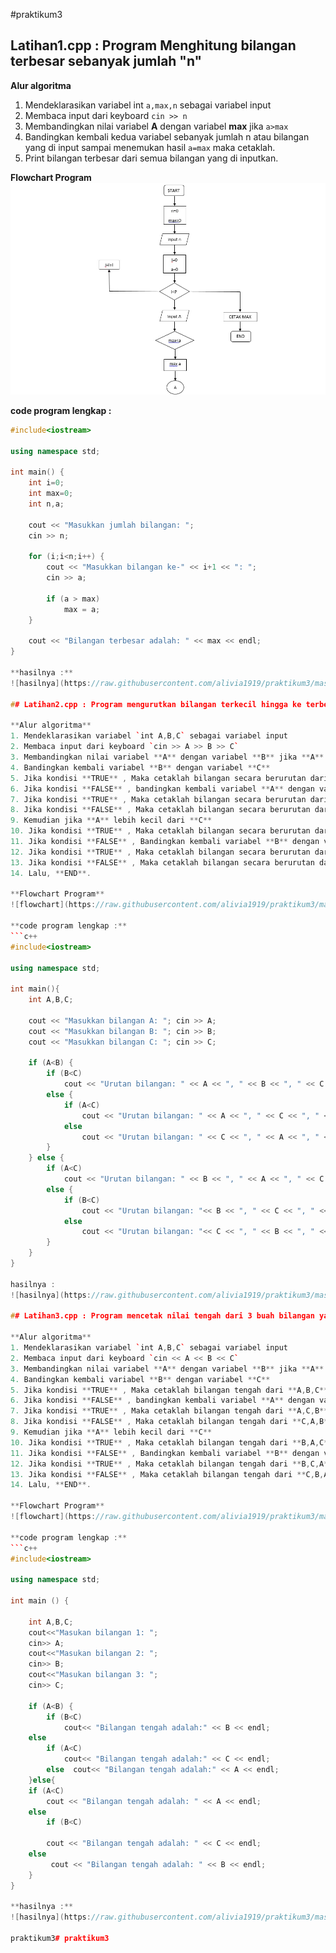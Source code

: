 #praktikum3

## Latihan1.cpp : Program Menghitung bilangan terbesar sebanyak jumlah "n"

**Alur algoritma**
1. Mendeklarasikan variabel int `a,max,n` sebagai variabel input
2. Membaca input dari keyboard `cin >> n`
3. Membandingkan nilai variabel **A** dengan variabel **max** jika `a>max`
4. Bandingkan kembali kedua variabel sebanyak jumlah n atau bilangan yang di input sampai menemukan hasil `a=max` maka cetaklah.
5. Print bilangan terbesar dari semua bilangan yang di inputkan.

**Flowchart Program**
![flowchart](https://raw.githubusercontent.com/alivia1919/praktikum3/master/latihan1/Flowchart1.png)

**code program lengkap :**
```c++
#include<iostream>

using namespace std;

int main() {
    int i=0;
    int max=0;
    int n,a;

    cout << "Masukkan jumlah bilangan: ";
    cin >> n;

    for (i;i<n;i++) {
        cout << "Masukkan bilangan ke-" << i+1 << ": ";
        cin >> a;

        if (a > max)
            max = a;
    }

    cout << "Bilangan terbesar adalah: " << max << endl;
}

**hasilnya :**
![hasilnya](https://raw.githubusercontent.com/alivia1919/praktikum3/master/latihan1/SS1.png)

## Latihan2.cpp : Program mengurutkan bilangan terkecil hingga ke terbesar

**Alur algoritma**
1. Mendeklarasikan variabel `int A,B,C` sebagai variabel input
2. Membaca input dari keyboard `cin >> A >> B >> C`
3. Membandingkan nilai variabel **A** dengan variabel **B** jika **A** lebih kecil daripada **B**
4. Bandingkan kembali variabel **B** dengan variabel **C**
5. Jika kondisi **TRUE** , Maka cetaklah bilangan secara berurutan dari yanng terkecil-terbesar yaitu **A,B,C**
6. Jika kondisi **FALSE** , bandingkan kembali variabel **A** dengan variabel **C** jika **A** lebih kecil dari **C**
7. Jika kondisi **TRUE** , Maka cetaklah bilangan secara berurutan dari yang terkecil-terbesar yaitu **A,C,B**
8. Jika kondisi **FALSE** , Maka cetaklah bilangan secara berurutan dari yang terkecil-terbesar yaitu **C,A,B**
9. Kemudian jika **A** lebih kecil dari **C**
10. Jika kondisi **TRUE** , Maka cetaklah bilangan secara berurutan dari yang terkecil-terbesar yaitu **B,A,C**
11. Jika kondisi **FALSE** , Bandingkan kembali variabel **B** dengan variabel **C** jika **B** lebih kecil dari **C**
12. Jika kondisi **TRUE** , Maka cetaklah bilangan secara berurutan dari yang terkecil-terbesar yaitu **B,C,A**
13. Jika kondisi **FALSE** , Maka cetaklah bilangan secara berurutan dari yang terkecil-terbesar yaitu **C,B,A**
14. Lalu, **END**.

**Flowchart Program**
![flowchart](https://raw.githubusercontent.com/alivia1919/praktikum3/master/latihan2/Flowchart2.png)

**code program lengkap :**
```c++
#include<iostream>

using namespace std;

int main(){
    int A,B,C;

    cout << "Masukkan bilangan A: "; cin >> A;
    cout << "Masukkan bilangan B: "; cin >> B;
    cout << "Masukkan bilangan C: "; cin >> C;

    if (A<B) {
        if (B<C)
            cout << "Urutan bilangan: " << A << ", " << B << ", " << C << endl;
        else {
            if (A<C)
                cout << "Urutan bilangan: " << A << ", " << C << ", " << B << endl;
            else
                cout << "Urutan bilangan: " << C << ", " << A << ", " << B << endl;
        }
    } else {
        if (A<C)
            cout << "Urutan bilangan: " << B << ", " << A << ", " << C << endl;
        else {
            if (B<C)
                cout << "Urutan bilangan: "<< B << ", " << C << ", " << A << endl;
            else
                cout << "Urutan bilangan: "<< C << ", " << B << ", " << A << endl;
        }
    }
}

hasilnya :
![hasilnya](https://raw.githubusercontent.com/alivia1919/praktikum3/master/latihan2/SS2.png)

## Latihan3.cpp : Program mencetak nilai tengah dari 3 buah bilangan yang diinputkan

**Alur algoritma**
1. Mendeklarasikan variabel `int A,B,C` sebagai variabel input
2. Membaca input dari keyboard `cin << A << B << C`
3. Membandingkan nilai variabel **A** dengan variabel **B** jika **A** lebih kecil daripada **B**
4. Bandingkan kembali variabel **B** dengan variabel **C**
5. Jika kondisi **TRUE** , Maka cetaklah bilangan tengah dari **A,B,C** yaitu **B**
6. Jika kondisi **FALSE** , bandingkan kembali variabel **A** dengan variabel **C** jika **A** lebih kecil dari **C**
7. Jika kondisi **TRUE** , Maka cetaklah bilangan tengah dari **A,C,B** yaitu **C**
8. Jika kondisi **FALSE** , Maka cetaklah bilangan tengah dari **C,A,B** yaitu **A**
9. Kemudian jika **A** lebih kecil dari **C**
10. Jika kondisi **TRUE** , Maka cetaklah bilangan tengah dari **B,A,C** yaitu **A**
11. Jika kondisi **FALSE** , Bandingkan kembali variabel **B** dengan variabel **C** jika **B** lebih kecil dari **C**
12. Jika kondisi **TRUE** , Maka cetaklah bilangan tengah dari **B,C,A** yaitu **C**
13. Jika kondisi **FALSE** , Maka cetaklah bilangan tengah dari **C,B,A** yaitu **B**
14. Lalu, **END**.

**Flowchart Program**
![flowchart](https://raw.githubusercontent.com/alivia1919/praktikum3/master/latihan3/Flowchart3.png)

**code program lengkap :**
```c++
#include<iostream>

using namespace std;

int main () {

    int A,B,C;
    cout<<"Masukan bilangan 1: ";
    cin>> A;
    cout<<"Masukan bilangan 2: ";
    cin>> B;
    cout<<"Masukan bilangan 3: ";
    cin>> C;

    if (A<B) {
        if (B<C)
            cout<< "Bilangan tengah adalah:" << B << endl;
    else
        if (A<C)
            cout<< "Bilangan tengah adalah:" << C << endl;
        else  cout<< "Bilangan tengah adalah:" << A << endl;
    }else{
    if (A<C)
        cout << "Bilangan tengah adalah: " << A << endl;
    else
        if (B<C)

        cout << "Bilangan tengah adalah: " << C << endl;
    else
         cout << "Bilangan tengah adalah: " << B << endl;
    }
}

**hasilnya :**
![hasilnya](https://raw.githubusercontent.com/alivia1919/praktikum3/master/latihan3/SS3.png)

praktikum3# praktikum3
